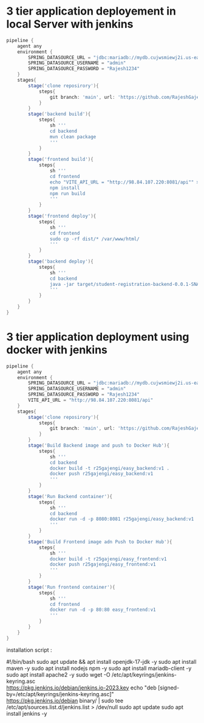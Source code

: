 #  3 tier application deployement in local Server with jenkins

```groovy
pipeline {
    agent any
    environment {
        SPRING_DATASOURCE_URL = "jdbc:mariadb://mydb.cujwsmiewj2i.us-east-1.rds.amazonaws.com:3306/student_db"
        SPRING_DATASOURCE_USERNAME = "admin"
        SPRING_DATASOURCE_PASSWORD = "Rajesh1234"
    }
    stages{
        stage('clone reposirory'){
            steps{
                git branch: 'main', url: 'https://github.com/RajeshGajengi/EasyCRUD-K8s.git'
            }
        }
        stage('backend build'){
            steps{
                sh '''
                cd backend
                mvn clean package
                '''
            }
        }
        stage('frontend build'){
            steps{
                sh '''
                cd frontend
                echo "VITE_API_URL = "http://98.84.107.220:8081/api"" > .env
                npm install
                npm run build
                '''
            }
        }
        stage('frontend deploy'){
            steps{
                sh '''
                cd frontend
                sudo cp -rf dist/* /var/www/html/
                '''
            }
        }
        stage('backend deploy'){
            steps{
                sh '''
                cd backend
                java -jar target/student-registration-backend-0.0.1-SNAPSHOT.jar
                '''
            }
        }
    }
}

```


# 3 tier application deployment using docker with jenkins

```groovy
pipeline {
    agent any
    environment {
        SPRING_DATASOURCE_URL = "jdbc:mariadb://mydb.cujwsmiewj2i.us-east-1.rds.amazonaws.com:3306/student_db"
        SPRING_DATASOURCE_USERNAME = "admin"
        SPRING_DATASOURCE_PASSWORD = "Rajesh1234"
        VITE_API_URL = "http://98.84.107.220:8081/api"
    }
    stages{
        stage('clone reposirory'){
            steps{
                git branch: 'main', url: 'https://github.com/RajeshGajengi/EasyCRUD-K8s.git'
            }
        }
        stage('Build Backend image and push to Docker Hub'){
            steps{
                sh '''
                cd backend
                docker build -t r25gajengi/easy_backend:v1 .
                docker push r25gajengi/easy_backend:v1
                '''
            }
        }
        stage('Run Backend container'){
            steps{
                sh '''
                cd backend
                docker run -d -p 8080:8081 r25gajengi/easy_backend:v1
                '''
            }
        }
        stage('Build Frontend image adn Push to Docker Hub'){
            steps{
                sh '''
                docker build -t r25gajengi/easy_frontend:v1
                docker push r25gajengi/easy_frontend:v1
                '''
            }
        }
        stage('Run frontend container'){
            steps{
                sh '''
                cd frontend
                docker run -d -p 80:80 easy_frontend:v1
                '''
            }
        }
    }
}

```

installation script :


#!/bin/bash
sudo apt update && apt install openjdk-17-jdk -y
sudo apt install maven -y
sudo apt install nodejs npm -y
sudo apt install mariadb-client -y
sudo apt install apache2 -y
sudo wget -O /etc/apt/keyrings/jenkins-keyring.asc \
  https://pkg.jenkins.io/debian/jenkins.io-2023.key
echo "deb [signed-by=/etc/apt/keyrings/jenkins-keyring.asc]" \
  https://pkg.jenkins.io/debian binary/ | sudo tee \
  /etc/apt/sources.list.d/jenkins.list > /dev/null
sudo apt update
sudo apt install jenkins -y